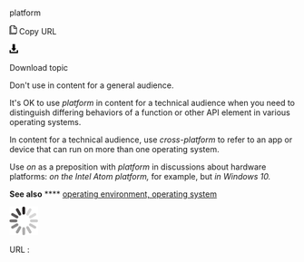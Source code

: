 # 

platform

![Copy URL](media/platform/Copy.png)
Copy URL

![Download](media/platform/Download.png)

Download topic

Don't use in content for a general audience.

It's OK to use *platform*
in content for a technical audience when you need to distinguish
differing behaviors of a function or other API element in various
operating systems.

In content for a technical audience, use *cross-platform* to refer to an app or device that can run on more than one operating system.

Use *on* as a preposition with *platform* in discussions about hardware platforms: *on the Intel Atom platform,* for example, but *in Windows 10.*

**See also** **** [operating environment, operating system](https://worldready.cloudapp.net/Styleguide/Read?id=2700&topicid=35538)

![In progress](media/platform/activity-large.gif)

URL :
